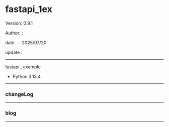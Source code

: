 ﻿# fastapi_1ex

 Version: 0.9.1

 Author  :

 date    : 2025/07/20

 update :

***

fastapi , example

* Python 3.13.4
***
### changeLog

***
### blog

***

